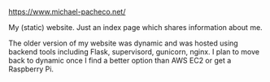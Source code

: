 https://www.michael-pacheco.net/

My (static) website. Just an index page which shares information about me.

The older version of my website was dynamic and was hosted using backend tools including Flask, supervisord, gunicorn, nginx. I plan to move back to dynamic once I find a better option than AWS EC2 or get a Raspberry Pi.
